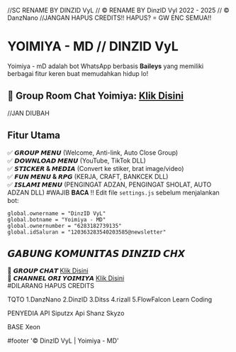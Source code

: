 //SC RENAME BY DINZID VyL
// © RENAME BY DinzID Vyl 2022 - 2025
// © DanzNano
//JANGAN HAPUS CREDITS!! HAPUS? = GW ENC SEMUA!! 

# YOIMIYA - MD // DINZID VyL  
Yoimiya - mD adalah bot WhatsApp berbasis **Baileys** yang memiliki berbagai fitur keren buat memudahkan hidup lo!  

## 🔹 **Group Room Chat Yoimiya:** [Klik Disini](https://chat.whatsapp.com/Gv1gsvCBiukEBpaRQ4qDSO)  
//JAN DIUBAH

## Fitur Utama  

✅ **𝙂𝙍𝙊𝙐𝙋 𝙈𝙀𝙉𝙐** (Welcome, Anti-link, Auto Close Group)  
✅ **𝘿𝙊𝙒𝙉𝙇𝙊𝘼𝘿 𝙈𝙀𝙉𝙐** (YouTube, TikTok DLL)  
✅ **𝙎𝙏𝙄𝘾𝙆𝙀𝙍 & 𝙈𝙀𝘿𝙄𝘼** (Convert ke stiker, brat image/video)  
✅ **𝙁𝙐𝙉 𝙈𝙀𝙉𝙐 & 𝙍𝙋𝙂** (KERJA, CRAFT, BANKCEK DLL)  
✅ **𝙄𝙎𝙇𝘼𝙈𝙄 𝙈𝙀𝙉𝙐** (PENGINGAT ADZAN, PENGINGAT SHOLAT, AUTO ADZAN DLL)
#WAJIB 𝐁𝐀𝐂𝐀 !!
Edit file `settings.js` sebelum menjalankan bot:  

```---    settings.js
global.ownername = "DinzID VyL"
global.botname = "Yoimiya - MD"
global.ownernumber = "6283182739135"
global.idSaluran = "120363283540203585@newsletter"
```  

## 𝙂𝘼𝘽𝙐𝙉𝙂 𝙆𝙊𝙈𝙐𝙉𝙄𝙏𝘼𝙎 𝘿𝙄𝙉𝙕𝙄𝘿 𝘾𝙃𝙓

🔹 **𝙂𝙍𝙊𝙐𝙋 𝘾𝙃𝘼𝙏** [Klik Disini](https://flowfalcon.xyz/group/)  
🔹 **𝘾𝙃𝘼𝙉𝙉𝙀𝙇 𝙊𝙍𝙄 𝙔𝙊𝙄𝙈𝙄𝙔𝘼** [Klik Disini](https://flowfalcon.xyz/channel/)  
#DILARANG HAPUS CREDITS 


TQTO
1.DanzNano
2.DinzID
3.Ditss
4.rizall
5.FlowFalcon Learn Coding

PENYEDIA API
Siputzx Api
Shanz
Skyzo

BASE
Xeon

#footer '© DinzID VyL | Yoimiya - MD'